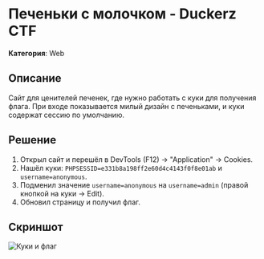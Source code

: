 # Печеньки с молочком - Duckerz CTF 
**Категория**: Web  

## Описание
Сайт для ценителей печенек, где нужно работать с куки для получения флага. При входе показывается милый дизайн с печеньками, и куки содержат сессию по умолчанию.

## Решение
1. Открыл сайт и перешёл в DevTools (F12) → "Application" → Cookies.
2. Нашёл куки: `PHPSESSID=e331b8a198ff2e60d4c4143f0f8e01ab` и `username=anonymous`.
3. Подменил значение `username=anonymous` на `username=admin` (правой кнопкой на куки → Edit).
4. Обновил страницу и получил флаг.

## Скриншот
![Куки и флаг](https://github.com/maapik/writeupes_CTF/blob/main/WEB/duckerz_cookie_milk/5.png)
